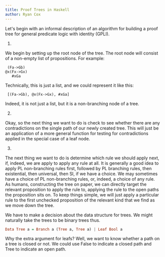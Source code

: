 ```yaml
---
title: Proof Trees in Haskell
author: Ryan Cox
---
```


Let's begin with an informal description of an algorithm for building a proof
tree for general predicate logic with identity (GPLI). 

1.

We begin by setting up the root node of the tree. The root node will consist of
a non-empty list of propositions. For example:

     (Fa->Gb)
    @x(Fx->Gx)
       #xGa

Technically, this is just a list, and we could represent it like this:
 
     [(Fa->Gb), @x(Fx->Gx), #xGa]

Indeed, it is not just a list, but it is a non-branching node of a tree.

2.

Okay, so the next thing we want to do is check to see whether there are any
contradictions on the single path of our newly created tree. This will just be
an application of a more general function for testing for contradictions
applied in the special case of a leaf node.

3.

The next thing we want to do is determine which rule we should apply next, if,
indeed, we are apply to apply any rule at all. It is generally a good idea to
apply PL non-branching rules first, followed by PL branching rules, then
existential, then universal, then SI, if we have a choice. We may sometimes
have a choice of PL non-branching rules, or, indeed, a choice of any rule. As
humans, constructing the tree on paper, we can directly target the relevant
proposition to apply the rule to, applying the rule to the open paths the
proposition sits on. To keep things simple, we will just apply a particular
rule to the first unchecked proposition of the relevant kind that we find as we
move down the tree.




We have to make a decision about the data structure for trees. We might
naturally take the trees to be binary trees thus. 

```haskell
Data Tree a = Branch a (Tree a, Tree a) | Leaf Bool a

```

Why the extra argument for leafs? Well, we want to know whether a path on a
tree is closed or not. We could use False to indicate a closed path and Tree to
indicate an open path.


